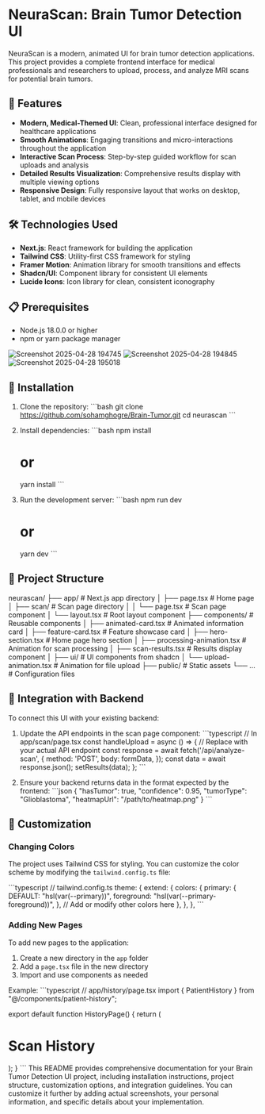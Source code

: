 # NeuraScan: Brain Tumor Detection UI
NeuraScan is a modern, animated UI for brain tumor detection applications. This project provides a complete frontend interface for medical professionals and researchers to upload, process, and analyze MRI scans for potential brain tumors.
## 🧠 Features

- **Modern, Medical-Themed UI**: Clean, professional interface designed for healthcare applications
- **Smooth Animations**: Engaging transitions and micro-interactions throughout the application
- **Interactive Scan Process**: Step-by-step guided workflow for scan uploads and analysis
- **Detailed Results Visualization**: Comprehensive results display with multiple viewing options
- **Responsive Design**: Fully responsive layout that works on desktop, tablet, and mobile devices
## 🛠️ Technologies Used

- **Next.js**: React framework for building the application
- **Tailwind CSS**: Utility-first CSS framework for styling
- **Framer Motion**: Animation library for smooth transitions and effects
- **Shadcn/UI**: Component library for consistent UI elements
- **Lucide Icons**: Icon library for clean, consistent iconography

## 📋 Prerequisites

- Node.js 18.0.0 or higher
- npm or yarn package manager

  
![Screenshot 2025-04-28 194745](https://github.com/user-attachments/assets/592021fc-af1f-4ed4-a375-4c1fad5a87e9)
![Screenshot 2025-04-28 194845](https://github.com/user-attachments/assets/b54dd174-98ec-4454-b0b9-fd52fdbf7496)
![Screenshot 2025-04-28 195018](https://github.com/user-attachments/assets/86b45a3a-211d-4609-9459-cbe57fce0b6d)


## 🔧 Installation

1. Clone the repository:
   \`\`\`bash
   git clone https://github.com/sohamghogre/Brain-Tumor.git
   cd neurascan
   \`\`\`

2. Install dependencies:
   \`\`\`bash
   npm install
   # or
   yarn install
   \`\`\`

3. Run the development server:
   \`\`\`bash
   npm run dev
   # or
   yarn dev
   \`\`\`
## 📁 Project Structure


neurascan/
├── app/                  # Next.js app directory
│   ├── page.tsx          # Home page
│   ├── scan/             # Scan page directory
│   │   └── page.tsx      # Scan page component
│   └── layout.tsx        # Root layout component
├── components/           # Reusable components
│   ├── animated-card.tsx # Animated information card
│   ├── feature-card.tsx  # Feature showcase card
│   ├── hero-section.tsx  # Home page hero section
│   ├── processing-animation.tsx # Animation for scan processing
│   ├── scan-results.tsx  # Results display component
│   ├── ui/               # UI components from shadcn
│   └── upload-animation.tsx # Animation for file upload
├── public/               # Static assets
└── ...                   # Configuration files


## 🔄 Integration with Backend

To connect this UI with your existing backend:

1. Update the API endpoints in the scan page component:
   \`\`\`typescript
   // In app/scan/page.tsx
   const handleUpload = async () => {
     // Replace with your actual API endpoint
     const response = await fetch('/api/analyze-scan', {
       method: 'POST',
       body: formData,
     });
     const data = await response.json();
     setResults(data);
   };
   \`\`\`

2. Ensure your backend returns data in the format expected by the frontend:
   \`\`\`json
   {
     "hasTumor": true,
     "confidence": 0.95,
     "tumorType": "Glioblastoma",
     "heatmapUrl": "/path/to/heatmap.png"
   }
   \`\`\`

## 🎨 Customization

### Changing Colors

The project uses Tailwind CSS for styling. You can customize the color scheme by modifying the `tailwind.config.ts` file:

\`\`\`typescript
// tailwind.config.ts
theme: {
  extend: {
    colors: {
      primary: {
        DEFAULT: "hsl(var(--primary))",
        foreground: "hsl(var(--primary-foreground))",
      },
      // Add or modify other colors here
    },
  },
},
\`\`\`

### Adding New Pages

To add new pages to the application:

1. Create a new directory in the `app` folder
2. Add a `page.tsx` file in the new directory
3. Import and use components as needed

Example:
\`\`\`typescript
// app/history/page.tsx
import { PatientHistory } from "@/components/patient-history";

export default function HistoryPage() {
  return (
    <div className="container py-10">
      <h1 className="text-3xl font-bold mb-6">Scan History</h1>
      <PatientHistory />
    </div>
  );
}
\`\`\`
This README provides comprehensive documentation for your Brain Tumor Detection UI project, including installation instructions, project structure, customization options, and integration guidelines. You can customize it further by adding actual screenshots, your personal information, and specific details about your implementation.
